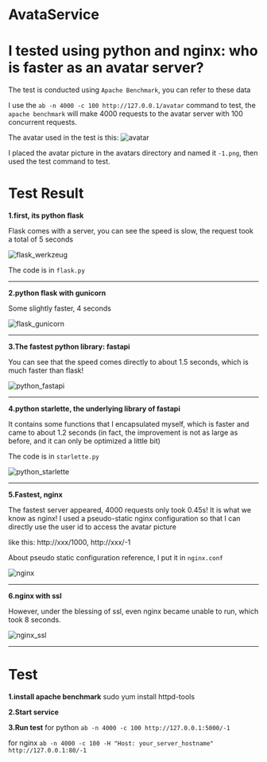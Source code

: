 # AvataService

# I tested using python and nginx: who is faster as an avatar server?

The test is conducted using `Apache Benchmark`, you can refer to these data

I use the `ab -n 4000 -c 100 http://127.0.0.1/avatar` command to test, the `apache benchmark` will make 4000 requests to the avatar server with 100 concurrent requests.

The avatar used in the test is this:
![avatar](https://github.com/kafuu-osu/AvataService/blob/master/target.jpg)

I placed the avatar picture in the avatars directory and named it `-1.png`, then used the test command to test.


# Test Result

**1.first, its python flask**

Flask comes with a server, you can see the speed is slow, the request took a total of 5 seconds

![flask_werkzeug](https://github.com/kafuu-osu/AvataService/blob/master/python_flask_werkzeug.png)

The code is in `flask.py`

---

**2.python flask with gunicorn**

Some slightly faster, 4 seconds

![flask_gunicorn](https://github.com/kafuu-osu/AvataService/blob/master/python_flask_gunicorn.png)

---

**3.The fastest python library: fastapi**

You can see that the speed comes directly to about 1.5 seconds, which is much faster than flask!

![python_fastapi](https://github.com/kafuu-osu/AvataService/blob/master/python_fastapi.png)

---

**4.python starlette, the underlying library of fastapi**

It contains some functions that I encapsulated myself, which is faster and came to about 1.2 seconds (in fact, the improvement is not as large as before, and it can only be optimized a little bit)

The code is in `starlette.py`

![python_starlette](https://github.com/kafuu-osu/AvataService/blob/master/python_starlette.png)

---

**5.Fastest, nginx**

The fastest server appeared, 4000 requests only took 0.45s! It is what we know as nginx!
I used a pseudo-static nginx configuration so that I can directly use the user id to access the avatar picture

like this: http://xxx/1000, http://xxx/-1

About pseudo static configuration reference, I put it in `nginx.conf`

![nginx](https://github.com/kafuu-osu/AvataService/blob/master/nginx.png)

---

**6.nginx with ssl**

However, under the blessing of ssl, even nginx became unable to run, which took 8 seconds.

![nginx_ssl](https://github.com/kafuu-osu/AvataService/blob/master/nginx_with_ssl.png)


---




# Test

**1.install apache benchmark**
sudo yum install httpd-tools

**2.Start service**

**3.Run test**
for python
`ab -n 4000 -c 100 http://127.0.0.1:5000/-1`

for nginx
`ab -n 4000 -c 100 -H "Host: your_server_hostname" http://127.0.0.1:80/-1`
